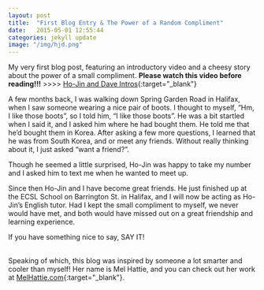 ```yaml
---
layout: post
title:  "First Blog Entry & The Power of a Random Compliment"
date:   2015-05-01 12:55:44
categories: jekyll update
image: "/img/hjd.png"
---
```

 My very first blog post, featuring an introductory video and a cheesy story about the power of a small compliment. 
 **Please watch this video before reading!!!**     >>>>     [Ho-Jin and Dave Intros](https://www.youtube.com/watch?v=6BHxqogqMoc){:target="_blank"}



 
 A few months back, I was walking down Spring Garden Road in Halifax, when I saw someone wearing a nice pair of boots. I thought to myself, “Hm, I like those boots”, so I told him, “I like those boots”. He was a bit startled when I said it, and I asked him where he had bought them. He told me that he’d bought them in Korea. After asking a few more questions, I learned that he was from South Korea, and or meet any friends.  Without really thinking about it, I just asked “want a friend?”. 

 Though he seemed a little surprised, Ho-Jin was happy to take my number and I asked him to text me when he wanted to meet up. 

 Since then Ho-Jin and I have become great friends. He just finished up at the ECSL School on Barrington St. in Halifax, and I will now be acting as Ho-Jin’s English tutor. Had I kept the small compliment to myself, we never would have met, and both would have missed out on a great friendship and learning experience. 

 If you have something nice to say, SAY IT! <br   /> <br   />

 Speaking of which, this blog was inspired by someone a lot smarter and cooler than myself! Her name is Mel Hattie, and you can check out her work at [MelHattie.com](http://www.melhattie.com/){:target="_blank"}.


 
